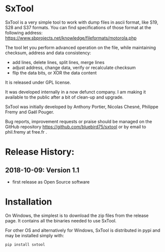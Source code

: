 SxTool 
======

SxTool is a very simple tool to work with dump files in ascii
format, like S19, S28 and S37 formats.
You can find specifications of those format at the following address:
https://www.sbprojects.net/knowledge/fileformats/motorola.php

The tool let you perform advanced operation on the file, while 
maintaining checksum, address and data consistency:

- add lines, delete lines, split lines, merge lines
- adjust address, change data, verify or recalculate checksum
- flip the data bits, or XOR the data  content

It is released under GPL license.

It was developed internally in a now defunct company. I am
making it available to the public after a bit of clean-up and upgrade.

SxTool was initially developed by Anthony Portier, Nicolas Chesné,
Philippe Fremy and Gaël Pouger.

Bug reports, improvement requests or praise should be managed on the
GitHub repository https://github.com/bluebird75/sxtool or by email 
to phil.fremy at free.fr .

Release History:
================

2018-10-09: Version 1.1
-----------------------
- first release as Open Source software


Installation
============
On Windows, the simplest is to download the zip files from the release page. It
contains all the binaries needed to use SxTool.

For other OS and alternatively for Windows, SxTool is distributed in pypi and
may be installed simply with:

    pip install sxtool
